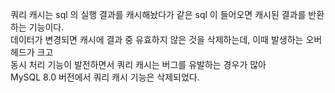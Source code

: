 쿼리 캐시는 sql 의 실행 결과를 캐시해놨다가 같은 sql 이 들어오면 캐시된 결과를 반환하는 기능이다.  
데이터가 변경되면 캐시에 결과 중 유효하지 않은 것을 삭제하는데, 이때 발생하는 오버헤드가 크고  
동시 처리 기능이 발전하면서 쿼리 캐시는 버그를 유발하는 경우가 많아  
MySQL 8.0 버전에서 쿼리 캐시 기능은 삭제되었다.